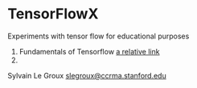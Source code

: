 # TensorFlowX
Experiments with tensor flow for educational purposes
1) Fundamentals of Tensorflow [a relative link](tensor_flow_basics.ipynb)
2) 



Sylvain Le Groux <slegroux@ccrma.stanford.edu>